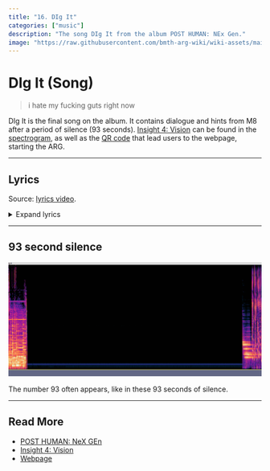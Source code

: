 ```yaml
---
title: "16. DIg It"
categories: ["music"]
description: "The song DIg It from the album POST HUMAN: NEx Gen."
image: "https://raw.githubusercontent.com/bmth-arg-wiki/wiki-assets/main/music/ph2/album_cover_300.png"
---
```

# DIg It (Song)

> i hate my fucking guts right now

DIg It is the final song on the album. It contains dialogue and hints from M8 after a 
period of silence (93 seconds). [Insight 4: Vision](../lore/insight4-vision) can be found 
in the [spectrogram](spectrograms), as well as the [QR code](../webpage#qr-code) that lead 
users to the webpage, starting the ARG.

***

## Lyrics

Source: [lyrics video](https://www.youtube.com/watch?v=15Fg3sTag4w).

<details class="lyrics">
<summary>Expand lyrics</summary>

> pins and needles in my face i
> can’t trust my feelings anymore
> shouldn’t of looked behind the veil my
> whole world’s at war
> cos they’ve been feeding us a fable
> swallowing the rabbit whole
> i cant keep quiet at the table
> anymore, no oh 
>
> i hate my fucking guts right now
> reckon you’d be better if i never existed sorry that i let you down
> found a way to hide
> and now i’m addicted 
>
> give me something to believe in
> some kind of system override
> i need to give my ghost a reason
> to let it slide
> cos everyone’s too scared to heal
> they don’t give a fuck how they feel
> and i just don’t know how to deal anymore
> maybe the damage is done
> maybe the darkness has won
> and we were programmed
> just to suffer 
>
> i hate my fucking guts right now
> i’m sorry that i let you down 
>
> i hate my fucking guts right now
> reckon you’d be better if i never existed
> sorry that i let you down
> found a way to hide
> and now i’m addicted
> cos the world is a scary place
> scary future
> scary fate
> thought the pain
> would teach me somehow
> but the only thing
> i figured out
> is life is a grave
> and i dig it
> and i dig it 
>
> i don’t wanna lose myself again
> i don’t wanna lose myself again 
>
> cos the world is a scary place
> scary humans
> scary race
> thought the pain
> would teach me somehow
> but the only thing
> i figured out
> is life is a grave
> and i dig it
>
> cos everyone’s too scared to heal
> they don’t give a fuck how they feel
> and i just don’t know how to deal anymore
> well maybe the damage is done
> maybe the darkness has won
> and we were programmed
> just to suffer 
>
> i hate my fucking guts right now
> reckon you’d be better if i never existed
> i’m sorry that i let you down
> when you find this letter
> hope you don’t get it twisted
> cos the world is a scary place
> scary future
> scary fate
> thought the pain
> would teach me somehow
> but the only thing
> i figured out
> is life is a

</details>

***

## 93 second silence

![img.png](https://raw.githubusercontent.com/bmth-arg-wiki/wiki-assets/main/music/spectrograms/silence93.png)

The number 93 often appears, like in these 93 seconds of silence.

***

## Read More

- [POST HUMAN: NeX GEn](ph-nex-gen)
- [Insight 4: Vision](../lore/insight4-vision)
- [Webpage](../webpage)